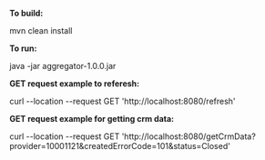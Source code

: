 **To build:**

mvn clean install

**To run:**

java  -jar aggregator-1.0.0.jar

**GET request example to referesh:**

curl --location --request GET 'http://localhost:8080/refresh'

**GET request example for getting crm data:**

curl --location --request GET 'http://localhost:8080/getCrmData?provider=10001121&createdErrorCode=101&status=Closed'
